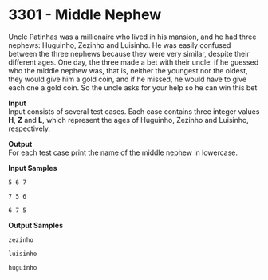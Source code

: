 # 3301 - Middle Nephew

Uncle Patinhas was a millionaire who lived in his mansion, and he had three nephews: Huguinho, Zezinho and Luisinho. He was easily confused between the three nephews because they were very similar, despite their different ages. One day, the three made a bet with their uncle: if he guessed who the middle nephew was, that is, neither the youngest nor the oldest, they would give him a gold coin, and if he missed, he would have to give each one a gold coin. So the uncle asks for your help so he can win this bet

**Input**<br>
Input consists of several test cases. Each case contains three integer values **H**, **Z** and **L**, which represent the ages of Huguinho, Zezinho and Luisinho, respectively.

**Output**<br>
For each test case print the name of the middle nephew in lowercase.

**Input Samples**
````
5 6 7
````
````
7 5 6
````
````
6 7 5
````

**Output Samples**
````
zezinho
````
```` 
luisinho
````
````
huguinho
````